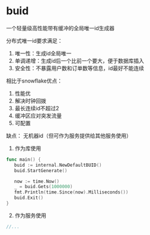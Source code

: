 # buid

一个轻量级高性能带有缓冲的全局唯一id生成器


分布式唯一id要求满足：
1. 唯一性：生成id全局唯一
2. 单调递增：生成id后一个比前一个要大，便于数据库插入
3. 安全性：不暴露用户数和订单数等信息，id最好不能连续

相比于snowflake优点：
1. 性能优
2. 解决时钟回拨
3. 最长连续id不超过2
4. 缓冲区应对突发流量
5. 可配置

缺点： 无机器id（但可作为服务提供给其他服务使用）


1. 作为库使用
```go
func main() {
   buid := internal.NewDefaultBUID()
   buid.StartGenerate()

   now := time.Now()
   _ = buid.Gets(1000000)
   fmt.Println(time.Since(now).Milliseconds())
   buid.Exit()
}
```
   
2. 作为服务使用
```go
//...
```


